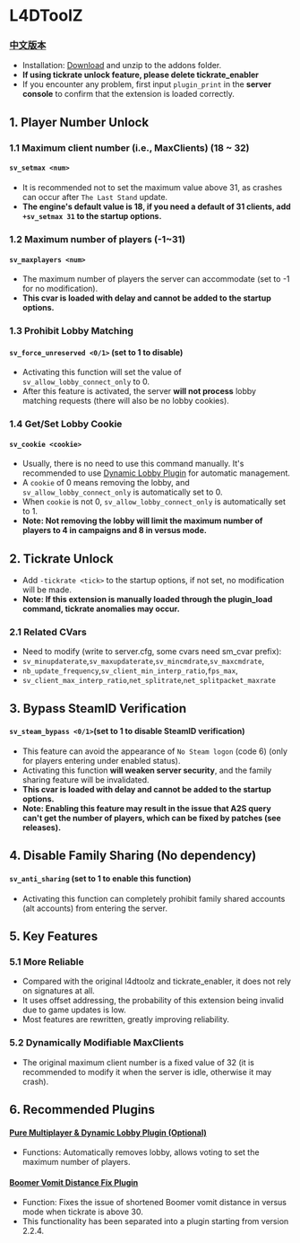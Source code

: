 # L4DToolZ
### [中文版本](https://github.com/lakwsh/l4dtoolz/blob/main/README.md)
- Installation: [Download](https://github.com/lakwsh/l4dtoolz/actions?query=branch%3Amain) and unzip to the addons folder.
- **If using tickrate unlock feature, please delete tickrate_enabler**
- If you encounter any problem, first input `plugin_print` in the **server console** to confirm that the extension is loaded correctly.

## 1. Player Number Unlock
### 1.1 Maximum client number (i.e., MaxClients) (18 ~ 32)
#### `sv_setmax <num>`
- It is recommended not to set the maximum value above 31, as crashes can occur after `The Last Stand` update.
- **The engine's default value is 18, if you need a default of 31 clients, add `+sv_setmax 31` to the startup options.**
### 1.2 Maximum number of players (-1~31)
#### `sv_maxplayers <num>`
- The maximum number of players the server can accommodate (set to -1 for no modification).
- **This cvar is loaded with delay and cannot be added to the startup options.**
### 1.3 Prohibit Lobby Matching
#### `sv_force_unreserved <0/1>` (set to 1 to disable)
- Activating this function will set the value of `sv_allow_lobby_connect_only` to 0.
- After this feature is activated, the server **will not process** lobby matching requests (there will also be no lobby cookies).
### 1.4 Get/Set Lobby Cookie
#### `sv_cookie <cookie>`
- Usually, there is no need to use this command manually. It's recommended to use [Dynamic Lobby Plugin](https://github.com/lakwsh/l4d2_rmc) for automatic management.
- A `cookie` of 0 means removing the lobby, and `sv_allow_lobby_connect_only` is automatically set to 0.
- When `cookie` is not 0, `sv_allow_lobby_connect_only` is automatically set to 1.
- **Note: Not removing the lobby will limit the maximum number of players to 4 in campaigns and 8 in versus mode.**

## 2. Tickrate Unlock
- Add `-tickrate <tick>` to the startup options, if not set, no modification will be made.
- **Note: If this extension is manually loaded through the plugin_load command, tickrate anomalies may occur.**
### 2.1 Related CVars
- Need to modify (write to server.cfg, some cvars need sm_cvar prefix):
- `sv_minupdaterate`,`sv_maxupdaterate`,`sv_mincmdrate`,`sv_maxcmdrate`,
- `nb_update_frequency`,`sv_client_min_interp_ratio`,`fps_max`,
- `sv_client_max_interp_ratio`,`net_splitrate`,`net_splitpacket_maxrate`

## 3. Bypass SteamID Verification
#### `sv_steam_bypass <0/1>`(set to 1 to disable SteamID verification)
- This feature can avoid the appearance of `No Steam logon` (code 6) (only for players entering under enabled status).
- Activating this function **will weaken server security**, and the family sharing feature will be invalidated.
- **This cvar is loaded with delay and cannot be added to the startup options.**
- **Note: Enabling this feature may result in the issue that A2S query can't get the number of players, which can be fixed by patches (see releases).**

## 4. Disable Family Sharing (No dependency)
#### `sv_anti_sharing` (set to 1 to enable this function)
- Activating this function can completely prohibit family shared accounts (alt accounts) from entering the server.

## 5. Key Features
### 5.1 More Reliable
- Compared with the original l4dtoolz and tickrate_enabler, it does not rely on signatures at all.
- It uses offset addressing, the probability of this extension being invalid due to game updates is low.
- Most features are rewritten, greatly improving reliability.
### 5.2 Dynamically Modifiable MaxClients
- The original maximum client number is a fixed value of 32 (it is recommended to modify it when the server is idle, otherwise it may crash).

## 6. Recommended Plugins
#### [Pure Multiplayer & Dynamic Lobby Plugin (Optional)](https://github.com/lakwsh/l4d2_rmc)
- Functions: Automatically removes lobby, allows voting to set the maximum number of players.
#### [Boomer Vomit Distance Fix Plugin](https://github.com/lakwsh/l4d2_vomit_fix)
- Function: Fixes the issue of shortened Boomer vomit distance in versus mode when tickrate is above 30.
- This functionality has been separated into a plugin starting from version 2.2.4.
